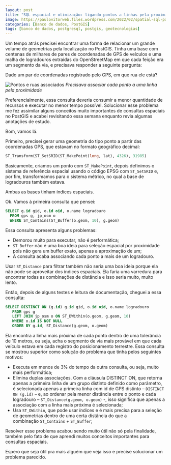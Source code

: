 ```yaml
---
layout: post
title: "SQL espacial e otimização: ligando pontos a linhas pela proximidade"
image: https://paulovitorweb.files.wordpress.com/2022/02/spatial-sql-paulovitorweb.gif?w=424
categories: [Banco de dados, PostGIS]
tags: [banco de dados, postgresql, postgis, geotecnologias]
---
```



Um tempo atrás precisei encontrar uma forma de relacionar um grande volume de geometrias pela localização no PostGIS. Tinha uma base com centenas de milhares de pares de coordenadas de GPS de veículos e uma malha de logradouros extraídas do OpenStreetMap em que cada feição era um segmento da via, e precisava responder a seguinte pergunta:

Dado um par de coordenadas registrado pelo GPS, em que rua ele está?

![Pontos e ruas associados](https://paulovitorweb.files.wordpress.com/2022/02/spatial-sql-paulovitorweb.gif?w=424)
_Precisava associar cada ponto a uma linha pela proximidade_

Preferencialmente, essa consulta deveria consumir a menor quantidade de recursos e executar no menor tempo possível. Solucionar esse problema me fez assimilar alguns conceitos muito importantes de consultas espaciais no PostGIS e acabei revisitando essa semana enquanto revia algumas anotações de estudo.

Bom, vamos lá.

Primeiro, precisei gerar uma geometria do tipo ponto a partir das coordenadas GPS, que estavam no formato geográfico decimal:

```sql
ST_Transform(ST_SetSRID(ST_MakePoint(long, lat), 4326), 31985)
```

Basicamente, criamos um ponto com `ST_MakePoint`, depois definimos o sistema de referência espacial usando o código EPSG com `ST_SetSRID` e, por fim, transformamos para o sistema métrico, no qual a base de logradouros também estava.

Ambas as bases tinham índices espaciais.

Ok. Vamos à primeira consulta que pensei:

```sql
SELECT g.id gid, o.id oid, o.name logradouro
  FROM gps g, jp_osm o
  WHERE ST_Contains(ST_Buffer(o.geom, 10), g.geom)
```

Essa consulta apresenta alguns problemas:

- Demorou muito para executar, não é performática;
- `ST_Buffer` não é uma boa ideia para seleção espacial por proximidade pois não gera um buffer exato, apenas a aproximação de um;
- A consulta acaba associando cada ponto a mais de um logradouro.

Usar `ST_Distance` para filtrar também não seria uma boa ideia porque ela não pode se aproveitar dos índices espaciais. Ela faria uma varredura para encontrar todas as combinações de distância e isso seria muito, muito lento.

Então, depois de alguns testes e leitura de documentação, cheguei a essa consulta:

```sql
SELECT DISTINCT ON (g.id) g.id gid, o.id oid, o.name logradouro
   FROM gps g
   LEFT JOIN jp_osm o ON ST_DWithin(o.geom, g.geom, 10)
   WHERE o.id IS NOT NULL
   ORDER BY g.id, ST_Distance(g.geom, o.geom)
```

Ela encontra a linha mais próxima de cada ponto dentro de uma tolerância de 10 metros, ou seja, acha o segmento de via mais provável em que cada veículo estava em cada registro do posicionamento terrestre. Essa consulta se mostrou superior como solução do problema que tinha pelos seguintes motivos:

- Executa em menos de 3% do tempo da outra consulta, ou seja, muito mais performática;
- Elimina duplas associações. Com a cláusula DISTINCT ON, que retorna apenas a primeira linha de um grupo distinto definido como parâmetro, é selecionada apenas a primeira linha com id de GPS distinto – `DISTINCT ON (g.id)` – e, ao ordenar pela menor distância entre o ponto e cada logradouro – `ST_Distance(g.geom, o.geom)` -, isso significa que apenas a associação com a linha mais próxima é selecionada;
- Usa `ST_DWithin`, que pode usar índices e é mais precisa para a seleção de geometrias dentro de uma certa distância do que a combinação `ST_Contains` + `ST_Buffer`;

Resolver esse problema acabou sendo muito útil não só pela finalidade, também pelo fato de que aprendi muitos conceitos importantes para consultas espaciais.

Espero que seja útil pra mais alguém que veja isso e precise solucionar um problema parecido.